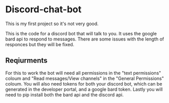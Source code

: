 # Discord-chat-bot

This is my first project so it's not very good. 

This is the code for a discord bot that will talk to you. It uses the google bard api to respond to messages. There are some issues with the length of responces but they will be fixed. 

## Reqiurments

For this to work the bot will need all permissions in the "text permissions" coloum and "Read messages/View channels" in the "General Permissions" coloum. 
You will also need tokens for both your discord bot, which can be generated in the developer portal, and a google bard token. 
Lastly you will need to pip install both the bard api and the discord api. 
